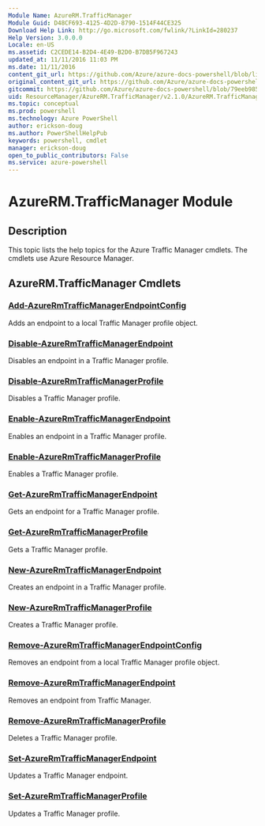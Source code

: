 ```yaml
---
Module Name: AzureRM.TrafficManager
Module Guid: D48CF693-4125-4D2D-8790-1514F44CE325
Download Help Link: http://go.microsoft.com/fwlink/?LinkId=280237
Help Version: 3.0.0.0
Locale: en-US
ms.assetid: C2CEDE14-B2D4-4E49-B2D0-B7DB5F967243
updated_at: 11/11/2016 11:03 PM
ms.date: 11/11/2016
content_git_url: https://github.com/Azure/azure-docs-powershell/blob/live/azureps-cmdlets-docs/ResourceManager/AzureRM.TrafficManager/v2.1.0/AzureRM.TrafficManager.md
original_content_git_url: https://github.com/Azure/azure-docs-powershell/blob/live/azureps-cmdlets-docs/ResourceManager/AzureRM.TrafficManager/v2.1.0/AzureRM.TrafficManager.md
gitcommit: https://github.com/Azure/azure-docs-powershell/blob/79eeb985ea480979357fb4695832a0c3d29a48bf/azureps-cmdlets-docs/ResourceManager/AzureRM.TrafficManager/v2.1.0/AzureRM.TrafficManager.md
uid: ResourceManager/AzureRM.TrafficManager/v2.1.0/AzureRM.TrafficManager.md
ms.topic: conceptual
ms.prod: powershell
ms.technology: Azure PowerShell
author: erickson-doug
ms.author: PowerShellHelpPub
keywords: powershell, cmdlet
manager: erickson-doug
open_to_public_contributors: False
ms.service: azure-powershell
---
```


# AzureRM.TrafficManager Module
## Description
This topic lists the help topics for the Azure Traffic Manager cmdlets. The cmdlets use Azure Resource Manager.

## AzureRM.TrafficManager Cmdlets
### [Add-AzureRmTrafficManagerEndpointConfig](./Add-AzureRmTrafficManagerEndpointConfig.md)
Adds an endpoint to a local Traffic Manager profile object.


### [Disable-AzureRmTrafficManagerEndpoint](./Disable-AzureRmTrafficManagerEndpoint.md)
Disables an endpoint in a Traffic Manager profile.


### [Disable-AzureRmTrafficManagerProfile](./Disable-AzureRmTrafficManagerProfile.md)
Disables a Traffic Manager profile.


### [Enable-AzureRmTrafficManagerEndpoint](./Enable-AzureRmTrafficManagerEndpoint.md)
Enables an endpoint in a Traffic Manager profile.


### [Enable-AzureRmTrafficManagerProfile](./Enable-AzureRmTrafficManagerProfile.md)
Enables a Traffic Manager profile.


### [Get-AzureRmTrafficManagerEndpoint](./Get-AzureRmTrafficManagerEndpoint.md)
Gets an endpoint for a Traffic Manager profile.


### [Get-AzureRmTrafficManagerProfile](./Get-AzureRmTrafficManagerProfile.md)
Gets a Traffic Manager profile.


### [New-AzureRmTrafficManagerEndpoint](./New-AzureRmTrafficManagerEndpoint.md)
Creates an endpoint in a Traffic Manager profile.


### [New-AzureRmTrafficManagerProfile](./New-AzureRmTrafficManagerProfile.md)
Creates a Traffic Manager profile.


### [Remove-AzureRmTrafficManagerEndpointConfig](./Remove-AzureRmTrafficManagerEndpointConfig.md)
Removes an endpoint from a local Traffic Manager profile object.


### [Remove-AzureRmTrafficManagerEndpoint](./Remove-AzureRmTrafficManagerEndpoint.md)
Removes an endpoint from Traffic Manager.


### [Remove-AzureRmTrafficManagerProfile](./Remove-AzureRmTrafficManagerProfile.md)
Deletes a Traffic Manager profile.


### [Set-AzureRmTrafficManagerEndpoint](./Set-AzureRmTrafficManagerEndpoint.md)
Updates a Traffic Manager endpoint.


### [Set-AzureRmTrafficManagerProfile](./Set-AzureRmTrafficManagerProfile.md)
Updates a Traffic Manager profile.




